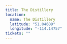 ```yaml
---
title: The Distillery
location:
  name: The Distillery
  latitude: "51.04609"
  longitude: "-114.14757"
tickets: ""
---
```

